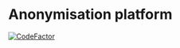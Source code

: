 # Anonymisation platform

[![CodeFactor](https://www.codefactor.io/repository/github/wenox/data-anonymization/badge?s=d2c8e01307501061b8e2190f75b70ecd6b686ecd)](https://www.codefactor.io/repository/github/wenox/data-anonymization)